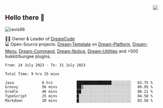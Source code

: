 <img align='right' src="https://github-readme-stats.vercel.app/api?username=Ravis96&show_icons=true">

## Hello there 👋
<p align="left"> <img src="https://komarev.com/ghpvc/?username=ravis96&label=Profile%20views&color=0e75b6&style=flat" alt="ravis96" /> </p>

👨‍💻 Owner & Leader of [DreamCode](https://github.com/DreamPoland) <br>
💻 Open-Source projects: [Dream-Template](https://github.com/DreamPoland/dream-template) on [Dream-Platform](https://github.com/DreamPoland/dream-platform), [Dream-Menu](https://github.com/DreamPoland/dream-menu), [Dream-Command](https://github.com/DreamPoland/dream-command), [Dream-Notice](https://github.com/DreamPoland/dream-notice), [Dream-Utilities](https://github.com/DreamPoland/dream-utilities) and +500 bukkit/bungee plugins.

<!--START_SECTION:waka-->

```txt
From: 24 July 2023 - To: 31 July 2023

Total Time: 9 hrs 25 mins

Java             6 hrs           ████████████████░░░░░░░░░   63.75 %
Groovy           56 mins         ██▒░░░░░░░░░░░░░░░░░░░░░░   09.95 %
Gradle           46 mins         ██░░░░░░░░░░░░░░░░░░░░░░░   08.21 %
TypeScript       25 mins         █░░░░░░░░░░░░░░░░░░░░░░░░   04.58 %
Markdown         20 mins         █░░░░░░░░░░░░░░░░░░░░░░░░   03.58 %
```

<!--END_SECTION:waka-->
